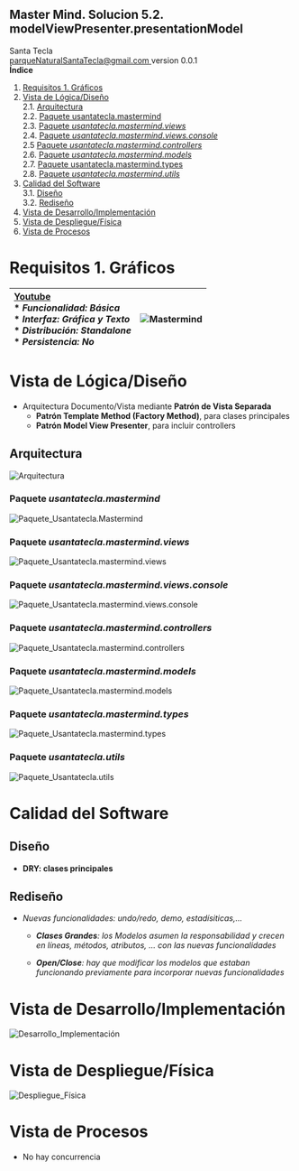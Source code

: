 ## Master Mind. Solucion 5.2. modelViewPresenter.presentationModel
Santa Tecla  
[parqueNaturalSantaTecla@gmail.com ](mailto:parqueNaturalSantaTecla@gmail.com )
version 0.0.1  
**Índice** 
1. [Requisitos 1. Gráficos](#requisitos-1-gráficos)  
2. [Vista de Lógica/Diseño](#vista-de-lógicadiseño)  
    2.1. [Arquitectura](#arquitectura)  
    2.2. [Paquete usantatecla.mastermind](#paquete-usantateclamastermind)  
    2.3. [Paquete *usantatecla.mastermind.views*](#paquete-usantateclamastermindviews)  
    2.4. [Paquete *usantatecla.mastermind.views.console*](#paquete-usantateclamastermindviewsconsole)  
    2.5  [Paquete *usantatecla.mastermind.controllers*](#paquete-usantateclamastermindcontrollers)  
    2.6. [Paquete *usantatecla.mastermind.models*](#paquete-usantateclamastermindmodels)  
    2.7. [Paquete usantatecla.mastermind.types](#paquete-usantateclamastermindtypes)  
    2.8. [Paquete *usantatecla.mastermind.utils*](#paquete-usantateclautils)  
3. [Calidad del Software](#calidad-del-software)  
    3.1. [Diseño](#diseño)  
    3.2. [Rediseño](#rediseño)  
4. [Vista de Desarrollo/Implementación](#vista-de-desarrolloimplementación)  
5. [Vista de Despliegue/Física](#vista-de-desplieguefísica)  
6. [Vista de Procesos](#vista-de-procesos)  

# Requisitos 1. Gráficos

| [Youtube](https://www.youtube.com/watch?v=2-hTeg2M6GQ) <br/> * _Funcionalidad: **Básica**_ <br/> * _Interfaz: **Gráfica** y **Texto**_ <br/> * _Distribución: **Standalone**_ <br/> * _Persistencia: **No**_  | ![Mastermind](docs/images/mastermind.jpg) |  
| :------- | :------: |

# Vista de Lógica/Diseño
  - Arquitectura Documento/Vista mediante **Patrón de Vista Separada**
    * **Patrón Template Method (Factory Method)**, para clases principales
    * **Patrón Model View Presenter**, para incluir controllers

## Arquitectura

![Arquitectura](./docs/diagrams/out/arquitectura/arquitectura.svg)

### Paquete *usantatecla.mastermind*

![Paquete_Usantatecla.Mastermind](./docs/diagrams/out/paquetes/usantatecla.mastermind.svg)

### Paquete *usantatecla.mastermind.views*

![Paquete_Usantatecla.mastermind.views](./docs/diagrams/out/paquetes/usantatecla.mastermind.views.svg)

### Paquete *usantatecla.mastermind.views.console*

![Paquete_Usantatecla.mastermind.views.console](./docs/diagrams/out/paquetes/usantatecla.mastermind.views.console.svg)

### Paquete *usantatecla.mastermind.controllers*

![Paquete_Usantatecla.mastermind.controllers](./docs/diagrams/out/paquetes/usantatecla.mastermind.controllers.svg)

### Paquete *usantatecla.mastermind.models*

![Paquete_Usantatecla.mastermind.models](./docs/diagrams/out/paquetes/usantatecla.mastermind.models.svg)

### Paquete *usantatecla.mastermind.types*

![Paquete_Usantatecla.mastermind.types](./docs/diagrams/out/paquetes/usantatecla.mastermind.types.svg)

### Paquete *usantatecla.utils*

![Paquete_Usantatecla.utils](./docs/diagrams/out/paquetes/usantatecla.utils.svg)

# Calidad del Software

## Diseño

  - **DRY: clases principales**

## Rediseño

  - *Nuevas funcionalidades: undo/redo, demo, estadísiticas,…​*
    
      - ***Clases Grandes**: los Modelos asumen la responsabilidad y
        crecen en líneas, métodos, atributos, …​ con las nuevas
        funcionalidades*
    
      - ***Open/Close**: hay que modificar los modelos que estaban
        funcionando previamente para incorporar nuevas funcionalidades*

# Vista de Desarrollo/Implementación

![Desarrollo_Implementación](./docs/diagrams/out/vistas/desarrollo_implementacion.svg)

# Vista de Despliegue/Física

![Despliegue_Física](./docs/diagrams/out/vistas/despliegue_fisica.svg)

# Vista de Procesos
  - No hay concurrencia
